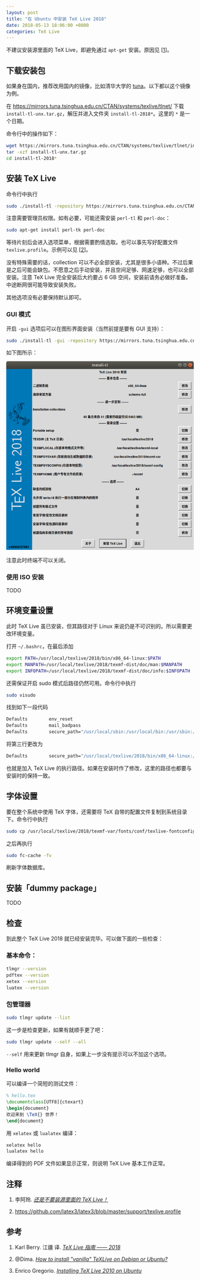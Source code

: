 ```yaml
---
layout: post
title: "在 Ubuntu 中安装 TeX Live 2018"
date: 2018-05-13 18:06:00 +0800
categories: TeX Live
---
```


不建议安装源里面的 TeX Live，即避免通过 `apt-get` 安装。原因见&nbsp;[[1](#1)]。

## 下载安装包

如果身在国内，推荐改用国内的镜像，比如清华大学的 [tuna](https://mirrors.tuna.tsinghua.edu.cn/)。以下都以这个镜像为例。

在 <https://mirrors.tuna.tsinghua.edu.cn/CTAN/systems/texlive/tlnet/> 下载 `install-tl-unx.tar.gz`，解压并进入文件夹 `install-tl-2018*`。这里的 `*` 是一个日期。

命令行中的操作如下：

```sh
wget https://mirrors.tuna.tsinghua.edu.cn/CTAN/systems/texlive/tlnet/install-tl-unx.tar.gz
tar -xzf install-tl-unx.tar.gz
cd install-tl-2018*
```

## 安装 TeX Live

命令行中执行

```sh
sudo ./install-tl -repository https://mirrors.tuna.tsinghua.edu.cn/CTAN/systems/texlive/tlnet/
```

注意需要管理员权限。如有必要，可能还需安装 `perl-tl` 和 `perl-doc`：

```sh
sudo apt-get install perl-tk perl-doc
```

等待片刻后会进入选项菜单，根据需要酌情选取。也可以事先写好配置文件 `texlive.profile`。示例可以见&nbsp;[[2](#2)]。

没有特殊需要的话，collection 可以不必全部安装，尤其是很多小语种。不过后果是之后可能会缺包。不愿意之后手动安装，并且空间足够、网速足够，也可以全部安装。注意 TeX Live 完全安装后大约要占 6 GB 空间，安装前请务必做好准备。中途断网很可能导致安装失败。

其他选项没有必要保持默认即可。

### GUI 模式

开启 `-gui` 选项后可以在图形界面安装（当然前提是要有 GUI 支持）：

```sh
sudo ./install-tl -gui -repository https://mirrors.tuna.tsinghua.edu.cn/CTAN/systems/texlive/tlnet/
```

如下图所示：

![install-texlive-ubuntu-gui](/images/install-texlive-ubuntu-gui.png)

注意此时终端不可以关闭。

### 使用 ISO 安装

TODO

## 环境变量设置

此时 TeX Live 虽已安装，但其路径对于 Linux 来说仍是不可识别的。所以需要更改环境变量。

打开 `~/.bashrc`，在最后添加

```sh
export PATH=/usr/local/texlive/2018/bin/x86_64-linux:$PATH
export MANPATH=/usr/local/texlive/2018/texmf-dist/doc/man:$MANPATH
export INFOPATH=/usr/local/texlive/2018/texmf-dist/doc/info:$INFOPATH
```

还需保证开启 sudo 模式后路径仍然可用。命令行中执行

```sh
sudo visudo
```

找到如下一段代码

```sh
Defaults        env_reset
Defaults        mail_badpass
Defaults        secure_path="/usr/local/sbin:/usr/local/bin:/usr/sbin:/usr/bin:/sbin:/bin:/snap/bin"
```

将第三行更改为

```sh
Defaults        secure_path="/usr/local/texlive/2018/bin/x86_64-linux:/usr/local/sbin:/usr/local/bin:/usr/sbin:/usr/bin:/sbin:/bin:/snap/bin"
```

也就是加入 TeX Live 的执行路径。如果在安装时作了修改，这里的路径也都要与安装时的保持一致。

## 字体设置

要在整个系统中使用 TeX 字体，还需要将 TeX 自带的配置文件复制到系统目录下。命令行中执行

```sh
sudo cp /usr/local/texlive/2018/texmf-var/fonts/conf/texlive-fontconfig.conf /etc/fonts/conf.d/09-texlive.conf
```

之后再执行

```sh
sudo fc-cache -fv
```

刷新字体数据库。

## 安装「dummy package」

TODO

## 检查

到此整个 TeX Live 2018 就已经安装完毕。可以做下面的一些检查：

### 基本命令：

```sh
tlmgr --version
pdftex --version
xetex --version
luatex --version
```

### 包管理器

```sh
sudo tlmgr update --list
```

这一步是检查更新，如果有就顺手更了吧：

```sh
sudo tlmgr update --self --all
```

`--self` 用来更新 tlmgr 自身，如果上一步没有提示可以不加这个选项。

### Hello world

可以编译一个简短的测试文件：

```latex
% hello.tex
\documentclass[UTF8]{ctexart}
\begin{document}
欢迎来到 \TeX{} 世界！
\end{document}
```

用 `xelatex` 或 `lualatex` 编译：

```sh
xelatex hello
lualatex hello
```

编译得到的 PDF 文件如果显示正常，则说明 TeX Live 基本工作正常。

## 注释

1. <a name="1"></a> 李阿玲. [*还是不要装源里面的 TeX Live！*](https://zhuanlan.zhihu.com/p/19699561)

1. <a name="2"></a> <https://github.com/latex3/latex3/blob/master/support/texlive.profile>

## 参考

1. Karl Berry. 江疆 译. [*TeX Live 指南 —— 2018*](http://tug.org/texlive/doc/texlive-zh-cn/texlive-zh-cn.pdf)

1. @Dima. [*How to install "vanilla" TeXLive on Debian or Ubuntu?*](https://tex.stackexchange.com/q/1092)

1. Enrico Gregorio. [*Installing TeX Live 2010 on Ubuntu*](http://www.tug.org/TUGboat/tb32-1/tb100gregorio.pdf)
